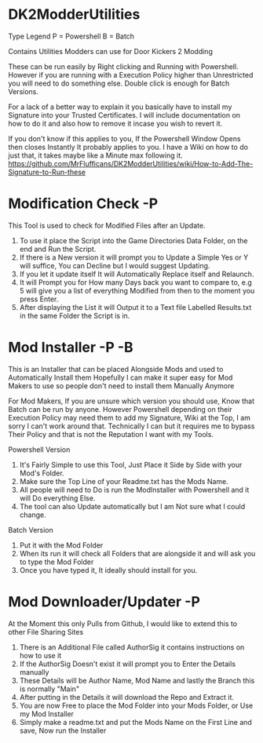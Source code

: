 # DK2ModderUtilities
Type Legend
P = Powershell
B = Batch

Contains Utilities Modders can use for Door Kickers 2 Modding

These can be run easily by Right clicking and Running with Powershell.
However if you are running with a Execution Policy higher than Unrestricted you will need to do something else.
Double click is enough for Batch Versions.

For a lack of a better way to explain it you basically have to install my Signature into your Trusted Certificates.
I will include documentation on how to do it and also how to remove it incase you wish to revert it.

If you don't know if this applies to you, If the Powershell Window Opens then closes Instantly It probably applies to you.
I have a Wiki on how to do just that, it takes maybe like a Minute max following it.
https://github.com/MrFlufficans/DK2ModderUtilities/wiki/How-to-Add-The-Signature-to-Run-these

# Modification Check -P
This Tool is used to check for Modified Files after an Update.

1.  To use it place the Script into the Game Directories Data Folder, on the end and Run the Script.
2.  If there is a New version it will prompt you to Update a Simple Yes or Y will suffice, You can Decline but I would suggest Updating.
3.  If you let it update itself It will Automatically Replace itself and Relaunch.
4.  It will Prompt you for How many Days back you want to compare to, e.g 5 will give you a list of everything Modified from then to the moment you press Enter.
5.  After displaying the List it will Output it to a Text file Labelled Results.txt in the same Folder the Script is in.


# Mod Installer -P -B
This is an Installer that can be placed Alongside Mods and used to Automatically Install them
Hopefully I can make it super easy for Mod Makers to use so people don't need to install them Manually Anymore

For Mod Makers, If you are unsure which version you should use, Know that Batch can be run by anyone.
However Powershell depending on their Execution Policy may need them to add my Signature, Wiki at the Top, I am sorry I can't work around that.
Technically I can but it requires me to bypass Their Policy and that is not the Reputation I want with my Tools.

Powershell Version
1.  It's Fairly Simple to use this Tool, Just Place it Side by Side with your Mod's Folder.
2.  Make sure the Top Line of your Readme.txt has the Mods Name.
3.  All people will need to Do is run the ModInstaller with Powershell and it will Do everything Else.
4.  The tool can also Update automatically but I am Not sure what I could change.

Batch Version
1.  Put it with the Mod Folder
2.  When its run it will check all Folders that are alongside it and will ask you to type the Mod Folder
3.  Once you have typed it, It ideally should install for you.

# Mod Downloader/Updater -P
At the Moment this only Pulls from Github, I would like to extend this to other File Sharing Sites

1.  There is an Additional File called AuthorSig it contains instructions on how to use it
2.  If the AuthorSig Doesn't exist it will prompt you to Enter the Details manually
3.  These Details will be Author Name, Mod Name and lastly the Branch this is normally "Main"
4.  After putting in the Details it will download the Repo and Extract it.
5.  You are now Free to place the Mod Folder into your Mods Folder, or Use my Mod Installer
6.  Simply make a readme.txt and put the Mods Name on the First Line and save, Now run the Installer
